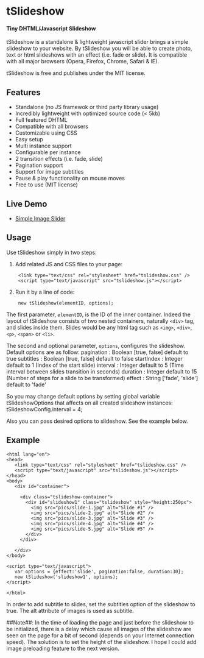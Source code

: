 tSlideshow
==========
#### Tiny DHTML/Javascript Slideshow ####

tSlideshow is a standalone & lightweight javascript slider brings a simple slideshow to your website. By tSlideshow you will be able to create photo, text or html slideshows with an effect (i.e. fade or slide). It is compatible with all major browsers (Opera, Firefox, Chrome, Safari & IE).

tSlideshow is free and publishes under the MIT license.

Features
--------
* Standalone (no JS framewok or third party library usage)
* Incredibly lightweight with optimized source code (< 5kb)
* Full featured DHTML
* Compatible with all browsers
* Customizable using CSS
* Easy setup
* Multi instance support
* Configurable per instance
* 2 transition effects (i.e. fade, slide)
* Pagination support
* Support for image subtitles
* Pause & play functionality on mouse moves
* Free to use (MIT license)

Live Demo
---------
* <a href="http://mohsen.khahani.com/demo/tslideshow/sample.html" target="_blank">Simple Image Slider</a>

Usage
-----
Use tSlideshow simply in two steps:

1. Add related JS and CSS files to your page:

        <link type="text/css" rel="stylesheet" href="tslideshow.css" />
        <script type="text/javascript" src="tslideshow.js"></script>

2. Run it by a line of code:

        new tSlideshow(elementID, options);

The first parameter, `elementID`, is the ID of the inner container. Indeed the layout of tSlideshow consists of two nested containers, naturally `<div>` tag, and slides inside them. Slides would be any html tag such as `<img>`, `<div>`, `<p>`, `<span>` or `<li>`.

The second and optional parameter, `options`, configures the slideshow. Default options are as follow:
pagination : Boolean [true, false] default to true
subtitles  : Boolean [true, false] default to false
startIndex : Integer default to 1 (Index of the start slide)
interval   : Integer default to 5 (Time interval between slides transition in seconds)
duration   : Integer default to 15 (Number of steps for a slide to be transformed)
effect     : String ['fade', 'slide'] default to 'fade'

So you may change default options by setting global variable tSlideshowOptions that affects on all created slideshow instances:
        tSlideshowConfig.interval = 4;

Also you can pass desired options to slideshow. See the example below.

Example
-------
    <html lang="en">
    <head>
       <link type="text/css" rel="stylesheet" href="tslideshow.css" />
       <script type="text/javascript" src="tslideshow.js"></script>
    </head>
    <body>
       <div id="container">
      
         <div class="tslideshow-container">
           <div id="slideshow1" class="tslideshow" style="height:250px">
             <img src="pics/slide-1.jpg" alt="Slide #1" />
             <img src="pics/slide-2.jpg" alt="Slide #2" />
             <img src="pics/slide-3.jpg" alt="Slide #3" />
             <img src="pics/slide-4.jpg" alt="Slide #4" />
             <img src="pics/slide-5.jpg" alt="Slide #5" />
           </div>
         </div>
      
       </div>
    </body>
      
    <script type="text/javascript">
       var options = {effect:'slide', pagination:false, duration:30};
       new tSlideshow('slideshow1', options);
    </script>
  
    </html>

In order to add subtitle to slides, set the subtitles option of the slideshow to true. The alt attribute of images is used as subtitle.

##Note##: In the time of loading the page and just before the slideshow to be initialized, there is a delay which cause all images of the slideshow are seen on the page for a bit of second (depends on your Internet connection speed). The solution is to set the height of the slideshow. I hope I could add image preloading feature to the next version.